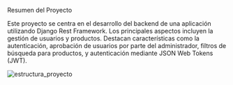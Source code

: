 Resumen del Proyecto

Este proyecto se centra en el desarrollo del backend de una aplicación utilizando Django Rest Framework. Los principales aspectos incluyen la gestión de usuarios y productos. Destacan características como la autenticación, aprobación de usuarios por parte del administrador, filtros de búsqueda para productos, y autenticación mediante JSON Web Tokens (JWT).

![estructura_proyecto](https://github.com/VictorAponteParedes/innovatica_products/assets/91540714/75e9ffa8-a5f5-4ac2-8826-d3bf70bcd62b)
